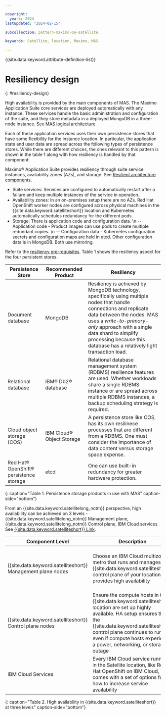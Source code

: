 ```yaml
---

copyright:
  years: 2024
lastupdated: "2024-02-15"

subcollection: pattern-maximo-on-satellite

keywords: Satellite, location, Maximo, MAS

---
```


{{site.data.keyword.attribute-definition-list}}

# Resiliency design
{: #resiliency-design}

High availability is provided by the main components of MAS. The Maximo Application Suite core services are deployed automatically with any instance. These services handle the basic administration and configuration of the suite, and they store metadata in a deployed MongoDB in a three-node instance. See [MAS logical architecture](https://www.ibm.com/docs/en/mas-cd/continuous-delivery?topic=availability-logical-architecture)

Each of these application services uses their own persistence stores that have some flexibility for the instance location. In particular, the application state and user data are spread across the following types of persistence stores. While there are different choices, the ones relevant to this pattern is shown in the table 1 along with how resiliency is handled by that component:

Maximo® Application Suite provides resiliency through suite service instances, availability zones (AZs), and storage. See [Resilient architecture components](https://www.ibm.com/docs/en/mas-cd/continuous-delivery?topic=availability-resilient-architecture-components).
- Suite services: Services are configured to automatically restart after a failure and keep multiple instances of the service in operation.
- Availability zones: In an on-premises setup there are no AZs. Red Hat OpenShift worker nodes are configured across physical machines in the {{site.data.keyword.satelliteshort}} location and Kubernetes automatically schedules redundancy for the different pods.
- Storage: There is application code and configuration data. \n
-- Application code - Product images can use pods to create multiple redundant copies. \n
-- Configuration data - Kubernetes configuration secrets and configuration maps are held in etcd. Other configuration data is in MongoDB. Both use mirroring.

Refer to the [resiliency pre-requisites](https://www.ibm.com/docs/en/mas-cd/continuous-delivery?topic=availability-resilient-architecture-components#concept_lpr_mxk_nwb__title__5). Table 1 shows the resiliency aspect for the four persistent stores.

 Persistence Store | Recommended Product | Resiliency |
|---|---|---|
| Document database | MongoDB | Resiliency is achieved by MongoDB technology, specifically using multiple nodes that handle connections and replicate data between the nodes. MAS uses a *write-to-primary-only* approach with a single data shard to simplify processing because this database has a relatively light transaction load. |
| Relational database | IBM® Db2® database | Relational database management system (RDBMS) resilience features are used. Whether workloads share a single RDBMS instance or are spread across multiple RDBMS instances, a backup scheduling strategy is required. |
| Cloud object storage (COS) | IBM Cloud® Object Storage | A persistence store like COS, has its own resilinece processes that are different from a RDBMS. One must consider the importance of data content versus storage space expense. |
| Red Hat® OpenShift® persistence storage | etcd | One can use built-in redundancy for greater hardware protection. |
{: caption="Table 1. Persistence storage products in use with MAS" caption-side="bottom"}



From an {{site.data.keyword.satellitelong_notm}} perspective, high availability can be achieved on 3 levels - {{site.data.keyword.satellitelong_notm}} Management plane, {{site.data.keyword.satellitelong_notm}} Control plane, IBM Cloud services. See [{{site.data.keyword.satelliteshort}} Link](docs/satellite?topic=satellite-ha).


| Component Level | Description | Comments |
|---|---|---|
| {{site.data.keyword.satelliteshort}} Management plane nodes | Choose an IBM Cloud multizone metro that runs and manages the {{site.data.keyword.satelliteshort}} control plane of your location. IBM provides high availability | By default, the {{site.data.keyword.satelliteshort}} management plane is automatically set up with multiple instances and spread across multiple zones within the same IBM Cloud multizone metro.|
| {{site.data.keyword.satelliteshort}} Control plane nodes | Ensure the compute hosts in the {{site.data.keyword.satelliteshort}} location are set up highly available. HA setup ensures that the {{site.data.keyword.satelliteshort}} control plane continues to run, even if compute hosts experience a power, networking, or storage outage | Deploy compute hosts multiples of 3. In this solution 6 nodes are used. n\  Every compute host is on a separate physical host. |
| IBM Cloud Services | Every IBM Cloud service running in the Satellite location, like Red Hat OpenShift on IBM Cloud, comes with a set of options for how to increase service availability | Review documentation of each service to find supported options |
{: caption="Table 2. High availability in {{site.data.keyword.satelliteshort}} at three levels" caption-side="bottom"}
